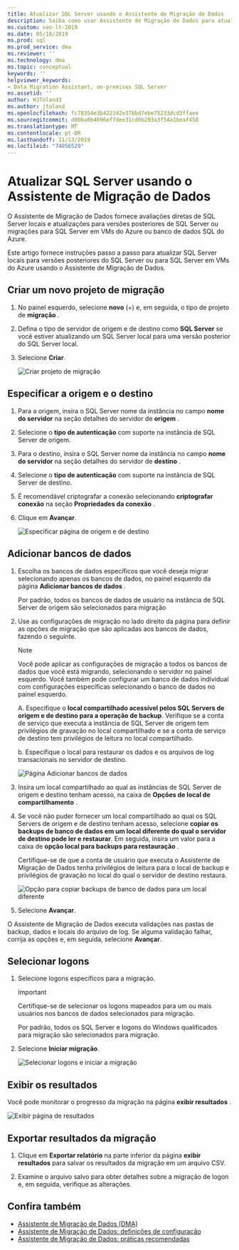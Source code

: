 ```yaml
---
title: Atualizar SQL Server usando o Assistente de Migração de Dados
description: Saiba como usar Assistente de Migração de Dados para atualizar um SQL Server local para uma versão posterior do SQL Server ou para SQL Server em VMs do Azure
ms.custom: seo-lt-2019
ms.date: 05/18/2019
ms.prod: sql
ms.prod_service: dma
ms.reviewer: ''
ms.technology: dma
ms.topic: conceptual
keywords: ''
helpviewer_keywords:
- Data Migration Assistant, on-premises SQL Server
ms.assetid: ''
author: HJToland3
ms.author: jtoland
ms.openlocfilehash: fc78354e3b422342e376bd7ebe75233dcd3ffaee
ms.sourcegitcommit: d00ba0b4696ef7dee31cd0b293a3f54a1beaf458
ms.translationtype: MT
ms.contentlocale: pt-BR
ms.lasthandoff: 11/13/2019
ms.locfileid: "74056529"
---
```

# <a name="upgrade-sql-server-using-the-data-migration-assistant"></a>Atualizar SQL Server usando o Assistente de Migração de Dados

O Assistente de Migração de Dados fornece avaliações diretas de SQL Server locais e atualizações para versões posteriores de SQL Server ou migrações para SQL Server em VMs do Azure ou banco de dados SQL do Azure.

Este artigo fornece instruções passo a passo para atualizar SQL Server locais para versões posteriores do SQL Server ou para SQL Server em VMs do Azure usando o Assistente de Migração de Dados.

## <a name="create-a-new-migration-project"></a>Criar um novo projeto de migração

1. No painel esquerdo, selecione **novo** (+) e, em seguida, o tipo de projeto de **migração** .

2. Defina o tipo de servidor de origem e de destino como **SQL Server** se você estiver atualizando um SQL Server local para uma versão posterior do SQL Server local.

3. Selecione **Criar**.

   ![Criar projeto de migração](../dma/media/NewCreate.png)

## <a name="specify-the-source-and-target"></a>Especificar a origem e o destino

1. Para a origem, insira o SQL Server nome da instância no campo **nome do servidor** na seção detalhes do servidor de **origem** . 

2. Selecione o **tipo de autenticação** com suporte na instância de SQL Server de origem.

3. Para o destino, insira o SQL Server nome da instância no campo **nome do servidor** na seção detalhes do servidor de **destino** . 

4. Selecione o **tipo de autenticação** com suporte na instância de SQL Server de destino.

5. É recomendável criptografar a conexão selecionando **criptografar conexão** na seção **Propriedades da conexão** .

6. Clique em **Avançar**.

   ![Especificar página de origem e de destino](../dma/media/SourceTarget.png)

## <a name="add-databases"></a>Adicionar bancos de dados

1. Escolha os bancos de dados específicos que você deseja migrar selecionando apenas os bancos de dados, no painel esquerdo da página **Adicionar bancos de dados** .

   Por padrão, todos os bancos de dados de usuário na instância de SQL Server de origem são selecionados para migração

2. Use as configurações de migração no lado direito da página para definir as opções de migração que são aplicadas aos bancos de dados, fazendo o seguinte.

   > [!NOTE]
   > Você pode aplicar as configurações de migração a todos os bancos de dados que você está migrando, selecionando o servidor no painel esquerdo. Você também pode configurar um banco de dados individual com configurações específicas selecionando o banco de dados no painel esquerdo.

    A. Especifique o **local compartilhado acessível pelos SQL Servers de origem e de destino para a operação de backup**. Verifique se a conta de serviço que executa a instância de SQL Server de origem tem privilégios de gravação no local compartilhado e se a conta de serviço de destino tem privilégios de leitura no local compartilhado.

    b. Especifique o local para restaurar os dados e os arquivos de log transacionais no servidor de destino.

    ![Página Adicionar bancos de dados](../dma/media/AddDatabases.png)

3. Insira um local compartilhado ao qual as instâncias de SQL Server de origem e destino tenham acesso, na caixa de **Opções de local de compartilhamento** .

4. Se você não puder fornecer um local compartilhado ao qual os SQL Servers de origem e de destino tenham acesso, selecione **copiar os backups de banco de dados em um local diferente do qual o servidor de destino pode ler e restaurar**. Em seguida, insira um valor para a caixa de **opção local para backups para restauração** . 

   Certifique-se de que a conta de usuário que executa o Assistente de Migração de Dados tenha privilégios de leitura para o local de backup e privilégios de gravação no local do qual o servidor de destino restaura.

   ![Opção para copiar backups de banco de dados para um local diferente](../dma/media/CopyDatabaseDifferentLocation.png)

5. Selecione **Avançar**.

O Assistente de Migração de Dados executa validações nas pastas de backup, dados e locais do arquivo de log. Se alguma validação falhar, corrija as opções e, em seguida, selecione **Avançar**.

## <a name="select-logins"></a>Selecionar logons

1. Selecione logons específicos para a migração.

   > [!IMPORTANT]
   > Certifique-se de selecionar os logons mapeados para um ou mais usuários nos bancos de dados selecionados para migração.   

   Por padrão, todos os SQL Server e logons do Windows qualificados para migração são selecionados para migração.

2. Selecione **Iniciar migração**.

   ![Selecionar logons e iniciar a migração](../dma/media/SelectLogins.png)

## <a name="view-results"></a>Exibir os resultados

Você pode monitorar o progresso da migração na página **exibir resultados** .

![Exibir página de resultados](../dma/media/ViewResults.png)

## <a name="export-migration-results"></a>Exportar resultados da migração

1. Clique em **Exportar relatório** na parte inferior da página **exibir resultados** para salvar os resultados da migração em um arquivo CSV.

2. Examine o arquivo salvo para obter detalhes sobre a migração de logon e, em seguida, verifique as alterações.

## <a name="see-also"></a>Confira também

- [Assistente de Migração de Dados (DMA)](../dma/dma-overview.md)
- [Assistente de Migração de Dados: definições de configuração](../dma/dma-configurationsettings.md)
- [Assistente de Migração de Dados: práticas recomendadas](../dma/dma-bestpractices.md)
